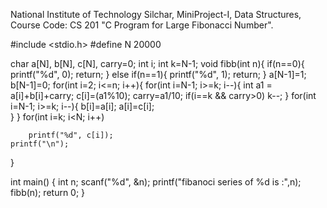  
National Institute of Technology Silchar, 
MiniProject-I, 
Data Structures, 
Course Code: CS 201
      "C Program for Large Fibonacci  Number". 


#include <stdio.h>
#define N 20000

char a[N], b[N], c[N], carry=0;
int i;
int k=N-1;
void fibb(int n){
    if(n==0){
        printf("%d", 0);
        return;
    }
    else if(n==1){
        printf("%d", 1);
        return;
    }
    a[N-1]=1;
    b[N-1]=0;
    for(int i=2; i<=n; i++){
        for(int i=N-1; i>=k; i--){
            int a1 = a[i]+b[i]+carry;
            c[i]=(a1%10);
            carry=a1/10;
            if(i==k && carry>0) k--;
        }
        for(int i=N-1; i>=k; i--){
            b[i]=a[i];
            a[i]=c[i];   
        }
    }
    for(int i=k; i<N; i++)
    
        printf("%d", c[i]);
    printf("\n");
}

int main()
{
    int n;
    scanf("%d", &n);
    printf("fibanoci series of %d is :",n);
    fibb(n);
    return 0;
}
